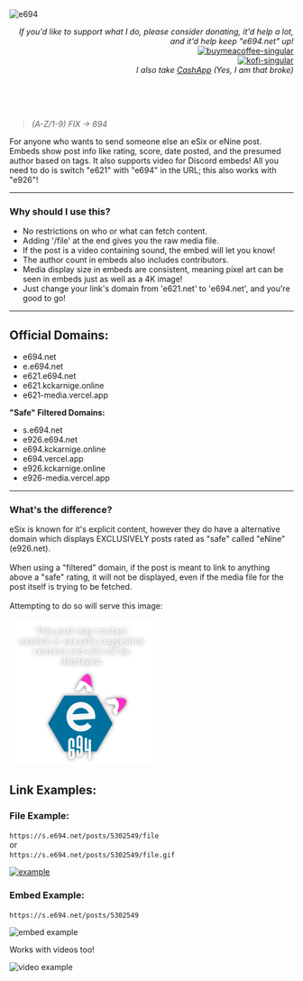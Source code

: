 <img  align="left" alt="e694" src="./public/icon.svg">

<p align="right">
  <br>
  <i>If you'd like to support what I do, please consider donating, it'd help a lot, and it'd help keep "e694.net" up!</i>
  <br>
  <a href="https://www.buymeacoffee.com/kckarnige" target="_blank">
    <img alt="buymeacoffee-singular" height="40" src="https://cdn.jsdelivr.net/npm/@intergrav/devins-badges@3/assets/compact/donate/buymeacoffee-singular_vector.svg">
  </a>
  <br>
  <a href="https://ko-fi.com/kckarnige" target="_blank">
    <img alt="kofi-singular" height="40" src="https://cdn.jsdelivr.net/npm/@intergrav/devins-badges@3/assets/compact/donate/kofi-singular_vector.svg">
  </a>
  <br>
  <i>I also take <a href="https://cash.app/$kckarnige">CashApp</a> (Yes, I am that broke)</i>
</p>

<br>
<br>
<br>

>*(A-Z/1-9) FIX -> 694*

For anyone who wants to send someone else an eSix or eNine post. Embeds show post info like rating, score, date posted, and the presumed author based on tags. It also supports video for Discord embeds! All you need to do is switch "e621" with "e694" in the URL; this also works with "e926"!

----

### Why should I use this?

- No restrictions on who or what can fetch content.
- Adding '/file' at the end gives you the raw media file.
- If the post is a video containing sound, the embed will let you know!
- The author count in embeds also includes contributors.
- Media display size in embeds are consistent, meaning pixel art can be seen in embeds just as well as a 4K image!
- Just change your link's domain from 'e621.net' to 'e694.net', and you're good to go!

----

## Official Domains:

- e694.net
- e.e694.net
- e621.e694.net
- e621.kckarnige.online
- e621-media.vercel.app

**"Safe" Filtered Domains:**

- s.e694.net
- e926.e694.net
- e694.kckarnige.online
- e694.vercel.app
- e926.kckarnige.online
- e926-media.vercel.app
---
<h3>What's the difference?</h3>
eSix is known for it's explicit content, however they do have a alternative domain which displays EXCLUSIVELY posts rated as "safe" called "eNine" (e926.net).
<br><br>
When using a "filtered" domain, if the post is meant to link to anything above a "safe" rating, it will not be displayed, even if the media file for the post itself is trying to be fetched.
<br><br>
Attempting to do so will serve this image:
<br><br>
<img width="256px" src="./public/unsafe.png" />

## Link Examples:

### File Example:

`https://s.e694.net/posts/5302549/file`  
or  
`https://s.e694.net/posts/5302549/file.gif`

[![example](https://s.e694.net/posts/5302549/file)](https://s.e694.net/posts/5302549/file)

### Embed Example:

`https://s.e694.net/posts/5302549`

![embed example](https://s.e694.net/embed_example.png)

Works with videos too!

![video example](https://e694.net/video_example.png)